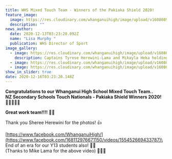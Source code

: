 ```yaml
---
title: WHS Mixed Touch Team - Winners of the Pakiaka Shield 2020!
feature_image:
  image: https://res.cloudinary.com/whanganuihigh/image/upload/v1608089257/News/131314753_1759991817483250_2772994551413781095_o.jpg
  description: ""
news_author:
  date: 2020-12-13T03:23:20.092Z
  name: "Lisa Murphy "
  publication: WHS Director of Sport
image_gallery:
  - image: https://res.cloudinary.com/whanganuihigh/image/upload/v1608089219/News/131418104_1759991807483251_8090786909347275338_o.jpg
    description: Captains Tyrese Herewini-Lama and Mikayla Heka holding the shield.
  - image: https://res.cloudinary.com/whanganuihigh/image/upload/v1608089299/News/131003346_1759991850816580_5936763105488552029_o.jpg
  - image: https://res.cloudinary.com/whanganuihigh/image/upload/v1608089280/News/131319881_1759991844149914_6278885118594575214_o.jpg
show_in_slider: true
date: 2020-12-16T03:23:20.148Z
---
```

**Congratulations to our Whanganui High School Mixed Touch Team..**\
**NZ Secondary Schools Touch Nationals - Pakiaka Shield Winners 2020!** 👏🏽🏉💚💛  

**Great work team!!!!** 👏👏  

Thank you Sheree Herewini for the photos! 👍

[https://www.facebook.com/WhanganuiHigh/](https://www.facebook.com/168112976671150/videos/155452669433787)\
End of an era for our Y13 students also! 💚💛\
(Thanks to Mike Lama for the above video) 👌🏻😊